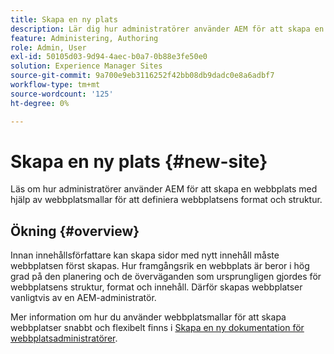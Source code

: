 ```yaml
---
title: Skapa en ny plats
description: Lär dig hur administratörer använder AEM för att skapa en webbplats med hjälp av webbplatsmallar för att definiera webbplatsens format och struktur.
feature: Administering, Authoring
role: Admin, User
exl-id: 50105d03-9d94-4aec-b0a7-0b88e3fe50e0
solution: Experience Manager Sites
source-git-commit: 9a700e9eb3116252f42bb08db9dadc0e8a6adbf7
workflow-type: tm+mt
source-wordcount: '125'
ht-degree: 0%

---
```



# Skapa en ny plats {#new-site}

Läs om hur administratörer använder AEM för att skapa en webbplats med hjälp av webbplatsmallar för att definiera webbplatsens format och struktur.

## Ökning {#overview}

Innan innehållsförfattare kan skapa sidor med nytt innehåll måste webbplatsen först skapas. Hur framgångsrik en webbplats är beror i hög grad på den planering och de överväganden som ursprungligen gjordes för webbplatsens struktur, format och innehåll. Därför skapas webbplatser vanligtvis av en AEM-administratör.

Mer information om hur du använder webbplatsmallar för att skapa webbplatser snabbt och flexibelt finns i [Skapa en ny dokumentation för webbplatsadministratörer](/help/sites-cloud/administering/site-creation/create-site.md).

